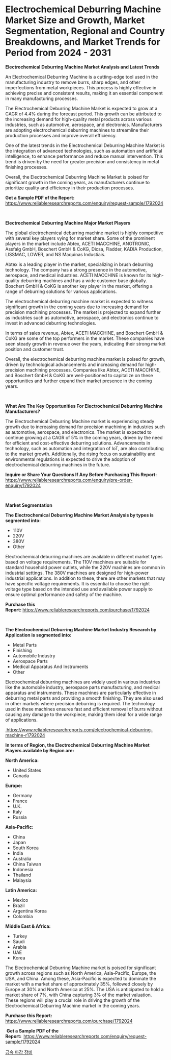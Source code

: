 <p><h1>Electrochemical Deburring Machine Market Size and Growth, Market Segmentation, Regional and Country Breakdowns, and Market Trends for Period from 2024 -  2031</h1></p><p><strong>Electrochemical Deburring Machine Market Analysis and Latest Trends</strong></p>
<p><p>An Electrochemical Deburring Machine is a cutting-edge tool used in the manufacturing industry to remove burrs, sharp edges, and other imperfections from metal workpieces. This process is highly effective in achieving precise and consistent results, making it an essential component in many manufacturing processes.</p><p>The Electrochemical Deburring Machine Market is expected to grow at a CAGR of 4.4% during the forecast period. This growth can be attributed to the increasing demand for high-quality metal products across various industries, such as automotive, aerospace, and electronics. Manufacturers are adopting electrochemical deburring machines to streamline their production processes and improve overall efficiency.</p><p>One of the latest trends in the Electrochemical Deburring Machine Market is the integration of advanced technologies, such as automation and artificial intelligence, to enhance performance and reduce manual intervention. This trend is driven by the need for greater precision and consistency in metal finishing processes.</p><p>Overall, the Electrochemical Deburring Machine Market is poised for significant growth in the coming years, as manufacturers continue to prioritize quality and efficiency in their production processes.</p></p>
<p><strong>Get a Sample PDF of the Report:&nbsp;</strong> <a href="https://www.reliableresearchreports.com/enquiry/request-sample/1792024">https://www.reliableresearchreports.com/enquiry/request-sample/1792024</a></p>
<p>&nbsp;</p>
<p><strong>Electrochemical Deburring Machine Major Market Players</strong></p>
<p><p>The global electrochemical deburring machine market is highly competitive with several key players vying for market share. Some of the prominent players in the market include Abtex, ACETI MACCHINE, ANOTRONIC, Assfalg GmbH, Boschert GmbH & CoKG, Dicsa, Fladder, KADIA Production, LISSMAC, LOWER, and NS Maquinas Industiais. </p><p>Abtex is a leading player in the market, specializing in brush deburring technology. The company has a strong presence in the automotive, aerospace, and medical industries. ACETI MACCHINE is known for its high-quality deburring machines and has a wide customer base globally. Boschert GmbH & CoKG is another key player in the market, offering a range of deburring solutions for various applications.</p><p>The electrochemical deburring machine market is expected to witness significant growth in the coming years due to increasing demand for precision machining processes. The market is projected to expand further as industries such as automotive, aerospace, and electronics continue to invest in advanced deburring technologies.</p><p>In terms of sales revenue, Abtex, ACETI MACCHINE, and Boschert GmbH & CoKG are some of the top performers in the market. These companies have seen steady growth in revenue over the years, indicating their strong market position and customer trust.</p><p>Overall, the electrochemical deburring machine market is poised for growth, driven by technological advancements and increasing demand for high-precision machining processes. Companies like Abtex, ACETI MACCHINE, and Boschert GmbH & CoKG are well-positioned to capitalize on these opportunities and further expand their market presence in the coming years.</p></p>
<p>&nbsp;</p>
<p><strong>What Are The Key Opportunities For Electrochemical Deburring Machine Manufacturers?</strong></p>
<p><p>The Electrochemical Deburring Machine market is experiencing steady growth due to increasing demand for precision machining in industries such as automotive, aerospace, and electronics. The market is expected to continue growing at a CAGR of 5% in the coming years, driven by the need for efficient and cost-effective deburring solutions. Advancements in technology, such as automation and integration of IoT, are also contributing to the market growth. Additionally, the rising focus on sustainability and environmental regulations is expected to drive the adoption of electrochemical deburring machines in the future.</p></p>
<p><strong>Inquire or Share Your Questions If Any Before Purchasing This Report:</strong> <a href="https://www.reliableresearchreports.com/enquiry/pre-order-enquiry/1792024">https://www.reliableresearchreports.com/enquiry/pre-order-enquiry/1792024</a></p>
<p>&nbsp;</p>
<p><strong>Market Segmentation</strong></p>
<p><strong>The Electrochemical Deburring Machine Market Analysis by types is segmented into:</strong></p>
<p><ul><li>110V</li><li>220V</li><li>380V</li><li>Other</li></ul></p>
<p><p>Electrochemical deburring machines are available in different market types based on voltage requirements. The 110V machines are suitable for standard household power outlets, while the 220V machines are common in industrial settings. The 380V machines are designed for high-power industrial applications. In addition to these, there are other markets that may have specific voltage requirements. It is essential to choose the right voltage type based on the intended use and available power supply to ensure optimal performance and safety of the machine.</p></p>
<p><strong>Purchase this Report:&nbsp;</strong><a href="https://www.reliableresearchreports.com/purchase/1792024">https://www.reliableresearchreports.com/purchase/1792024</a></p>
<p>&nbsp;</p>
<p><strong>The Electrochemical Deburring Machine Market Industry Research by Application is segmented into:</strong></p>
<p><ul><li>Metal Parts</li><li>Finishing</li><li>Automobile Industry</li><li>Aerospace Parts</li><li>Medical Apparatus And Instruments</li><li>Other</li></ul></p>
<p><p>Electrochemical deburring machines are widely used in various industries like the automobile industry, aerospace parts manufacturing, and medical apparatus and instruments. These machines are particularly effective in deburring metal parts and providing a smooth finishing. They are also used in other markets where precision deburring is required. The technology used in these machines ensures fast and efficient removal of burrs without causing any damage to the workpiece, making them ideal for a wide range of applications.</p></p>
<p><a href="https://www.reliableresearchreports.com/electrochemical-deburring-machine-r1792024">&nbsp;https://www.reliableresearchreports.com/electrochemical-deburring-machine-r1792024</a></p>
<p><strong>In terms of Region, the Electrochemical Deburring Machine Market Players available by Region are:</strong></p>
<p>
    <p> <strong> North America: </strong>
        <ul>
            <li>United States</li>
            <li>Canada</li>
        </ul>
        </p> 
    <p> <strong> Europe: </strong>
        <ul>
            <li>Germany</li>
            <li>France</li>
            <li>U.K.</li>
            <li>Italy</li>
            <li>Russia</li>
        </ul>
        </p> 
    <p> <strong> Asia-Pacific: </strong>
        <ul>
            <li>China</li>
            <li>Japan</li>
            <li>South Korea</li>
            <li>India</li>
            <li>Australia</li>
            <li>China Taiwan</li>
            <li>Indonesia</li>
            <li>Thailand</li>
            <li>Malaysia</li>
        </ul>
        </p> 
    <p> <strong> Latin America: </strong>
        <ul>
            <li>Mexico</li>
            <li>Brazil</li>
            <li>Argentina Korea</li>
            <li>Colombia</li>
        </ul>
        </p> 
    <p> <strong> Middle East & Africa: </strong>
        <ul>
            <li>Turkey</li>
            <li>Saudi</li>
            <li>Arabia</li>
            <li>UAE</li>
            <li>Korea</li>
        </ul>
    </p>
    </p>
<p><p>The Electrochemical Deburring Machine market is poised for significant growth across regions such as North America, Asia-Pacific, Europe, the USA, and China. Among these, Asia-Pacific is expected to dominate the market with a market share of approximately 35%, followed closely by Europe at 30% and North America at 25%. The USA is anticipated to hold a market share of 7%, with China capturing 3% of the market valuation. These regions will play a crucial role in driving the growth of the Electrochemical Deburring Machine market in the coming years.</p></p>
<p><strong>Purchase this Report: </strong><a href="https://www.reliableresearchreports.com/purchase/1792024">https://www.reliableresearchreports.com/purchase/1792024</a></p>
<p>&nbsp;<strong>Get a Sample PDF of the Report:&nbsp;&nbsp;</strong><a href="https://www.reliableresearchreports.com/enquiry/request-sample/1792024">https://www.reliableresearchreports.com/enquiry/request-sample/1792024</a></p>
<p><strong></strong></p>
<p><p><a href="https://github.com/TrevorKruvalis5678/Market-Research-Report-List-3/blob/main/395486446408.md">금속 마감 장비</a></p></p>